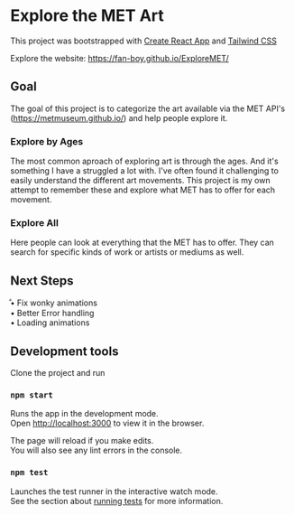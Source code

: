 # Explore the MET Art 

This project was bootstrapped with [Create React App](https://github.com/facebook/create-react-app) and [Tailwind CSS](https://tailwindcss.com/)

Explore the website: https://fan-boy.github.io/ExploreMET/

## Goal

The goal of this project is to categorize the art available via the MET API's 
(https://metmuseum.github.io/) and help people explore it. 

### Explore by Ages
The most common aproach of exploring art is through the ages. And it's something I have a struggled a lot with. I've often found it challenging to easily understand the different art movements. This project is my own attempt to remember these and explore what MET has to offer for each movement. 

### Explore All
Here people can look at everything that the MET has to offer. They can search for specific kinds of work or artists or mediums as well. 



## Next Steps
̐• Fix wonky animations \
• Better Error handling \
• Loading animations 


## Development tools
Clone the project and run 

### `npm start`

Runs the app in the development mode.\
Open [http://localhost:3000](http://localhost:3000) to view it in the browser.

The page will reload if you make edits.\
You will also see any lint errors in the console.

### `npm test`

Launches the test runner in the interactive watch mode.\
See the section about [running tests](https://facebook.github.io/create-react-app/docs/running-tests) for more information.

